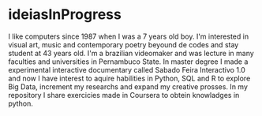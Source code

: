 # ideiasInProgress
I like computers since 1987 when I was a 7 years old boy. 
I'm interested in visual art, music and contemporary poetry beyound de codes and stay student at 43 years old. 
I'm a brazilian videomaker and was lecture in many faculties and universities in Pernambuco State. In master degree I made a experimental interactive documentary called Sabado Feira Interactivo 1.0 and now I have 
interest to aquire habilities in Python, SQL and R to explore Big Data, increment my researchs and expand my creative prosses.
In my repository I share exercicies made in Coursera to obtein knowladges in python.
